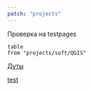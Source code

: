 ```yaml
---
patch: "projects"
---
```

Проверка на testpages

```dataview
table
from "projects/soft/QGIS"
```


[Дуты](projects/info/ДУТ.md)

[test](test.md)